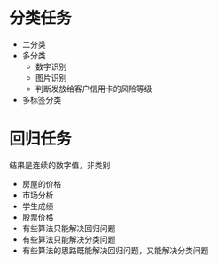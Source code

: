  # 分类任务
 - 二分类
 - 多分类
   - 数字识别
   - 图片识别
   - 判断发放给客户信用卡的风险等级
 - 多标签分类
 # 回归任务
 结果是连续的数字值，非类别
   - 房屋的价格
   - 市场分析
   - 学生成绩
   - 股票价格
   - 有些算法只能解决回归问题
   - 有些算法只能解决分类问题
   - 有些算法的思路既能解决回归问题，又能解决分类问题
  
